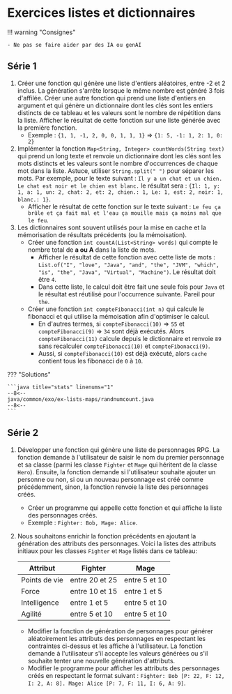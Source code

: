 # Exercices listes et dictionnaires

!!! warning "Consignes"

    - Ne pas se faire aider par des IA ou genAI

## Série 1

1. Créer une fonction qui génère une liste d'entiers aléatoires, entre -2 et 2 inclus. La génération s'arrête lorsque le même nombre est généré 3 fois d'affilée. Créer une autre fonction qui prend une liste d'entiers en argument et qui génère un dictionnaire dont les clés sont les entiers distincts de ce tableau et les valeurs sont le nombre de répétition dans la liste. Afficher le résultat de cette fonction sur une liste générée avec la première fonction.
    - Exemple : `{1, 1, -1, 2, 0, 0, 1, 1, 1}` => `{1: 5, -1: 1, 2: 1, 0: 2}`
1. Implémenter la fonction `Map<String, Integer> countWords(String text)` qui prend un long texte et renvoie un dictionnaire dont les clés sont les mots distincts et les valeurs sont le nombre d'occurrences de chaque mot dans la liste. Astuce, utiliser `String.split(" ")` pour séparer les mots. Par exemple, pour le texte suivant : `Il y a un chat et un chien. Le chat est noir et le chien est blanc.` le résultat sera : `{Il: 1, y: 1, a: 1, un: 2, chat: 2, et: 2, chien.: 1, Le: 1, est: 2, noir: 1, blanc.: 1}`.
    - Afficher le résultat de cette fonction sur le texte suivant : `Le feu ça brûle et ça fait mal et l'eau ça mouille mais ça moins mal que le feu`.
1. Les dictionnaires sont souvent utilisés pour la mise en cache et la mémorisation de résultats précédents (ou la mémoisation).
    - Créer une fonction `int countA(List<String> words)` qui compte le nombre total de **a ou A** dans la liste de mots.
        - Afficher le résultat de cette fonction avec cette liste de mots : `List.of("I", "love", "Java", "and", "the", "JVM", "which", "is", "the", "Java", "Virtual", "Machine")`. Le résultat doit être `4`.
        - Dans cette liste, le calcul doit être fait une seule fois pour `Java` et le résultat est réutilisé pour l'occurrence suivante. Pareil pour `the`.
    - Créer une fonction `int compteFibonacci(int n)` qui calcule le fibonacci et qui utilise la mémoisation afin d'optimiser le calcul.
        - En d'autres termes, si `compteFibonacci(10)` => `55` et `compteFibonacci(9)` => `34` sont déjà exécutés. Alors `compteFibonacci(11)` calcule depuis le dictionnaire et renvoie `89` sans recalculer `compteFibonacci(10)` et `compteFibonacci(9)`.
        - Aussi, si `compteFibonacci(10)` est déjà exécuté, alors `cache` contient tous les fibonacci de `0` à `10`.

??? "Solutions"

    ```java title="stats" linenums="1"
    --8<--
    java/common/exo/ex-lists-maps/randnumcount.java
    --8<--
    ```

## Série 2

1. Développer une fonction qui génère une liste de personnages RPG. La fonction demande à l'utilisateur de saisir le nom du premier personnage et sa classe (parmi les classe `Fighter` et `Mage` qui héritent de la classe `Hero`). Ensuite, la fonction demande si l'utilisateur souhaite ajouter un personne ou non, si ou un nouveau personnage est créé comme précédemment, sinon, la fonction renvoie la liste des personnages créés.
    - Créer un programme qui appelle cette fonction et qui affiche la liste des personnages créés.
    - Exemple : `Fighter: Bob, Mage: Alice`.
1. Nous souhaitons enrichir la fonction précédents en ajoutant la génération des attributs des personnages. Voici la listes des attributs initiaux pour les classes `Fighter` et `Mage` listés dans ce tableau:

    | Attribut     | Fighter        | Mage          |
    | ------------ | -------------- | ------------- |
    | Points de vie        | entre 20 et 25 | entre 5 et 10  |
    | Force        | entre 10 et 15 | entre 1 et 5  |
    | Intelligence | entre 1 et 5   | entre 5 et 10 |
    | Agilité      | entre 5 et 10  | entre 5 et 10 |

    - Modifier la fonction de génération de personnages pour générer aléatoirement les attributs des personnages en respectant les contraintes ci-dessus et les affiche à l'utilisateur. La fonction demande à l'utilisateur s'il accepte les valeurs générées ou s'il souhaite tenter une nouvelle génération d'attributs.
    - Modifier le programme pour afficher les attributs des personnages créés en respectant le format suivant : `Fighter: Bob [P: 22, F: 12, I: 2, A: 8]. Mage: Alice [P: 7, F: 11, I: 6, A: 9]`.
